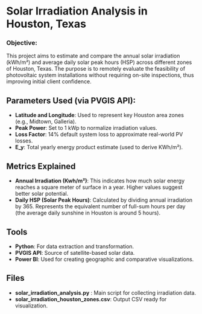 # Solar Irradiation Analysis in Houston, Texas

### Objective: 
This project aims to estimate and compare the annual solar irradiation (kWh/m²) and average daily solar peak hours (HSP) across different zones of Houston, Texas. The purpose is to remotely evaluate the feasibility of photovoltaic system installations without requiring on-site inspections, thus improving initial client confidence.

## Parameters Used (via PVGIS API): 
- **Latitude and Longitude**: Used to represent key Houston area zones (e.g., Midtown, Galleria).
- **Peak Power**: Set to 1 kWp to normalize irradiation values.
- **Loss Factor**: 14% default system loss to approximate real-world PV losses.
- **E_y**: Total yearly energy product estimate (used to derive KWh/m²).

## Metrics Explained
- **Annual Irradiation (Kwh/m²)**: This indicates how much solar energy reaches a square meter of surface in a year. Higher values suggest better solar potential.
- **Daily HSP (Solar Peak Hours)**: Calculated by dividing annual irradiation by 365. Represents the equivalent number of full-sum hours per day (the average daily sunshine in Houston is around 5 hours).

## Tools
- **Python**: For data extraction and transformation.
- **PVGIS API**: Source of satellite-based solar data.
- **Power BI**: Used for creating geographic and comparative visualizations.

## Files
- **solar_irradiation_analysis.py** : Main script for collecting irradiation data.
- **solar_irradiation_houston_zones.csv**: Output CSV ready for visualization.

